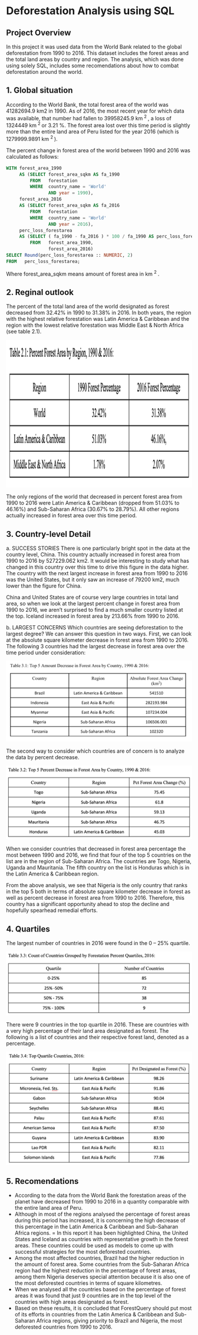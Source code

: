 # Deforestation Analysis using SQL

## Project Overview  
In this project it was used data from the World Bank related to the global deforestation from 1990 to 2016. This dataset includes the forest areas and the total land areas by country and region. The analysis, which was done using solely SQL, includes some recomendations about how to combat deforestation around the world. 

## 1. Global situation
According to the World Bank, the total forest area of the world was 41282694.9 km2 in 1990. As of 2016, the most recent year for which data was available, that number had fallen to 39958245.9 km<sup> 2 </sup> , a loss of 1324449 km<sup> 2 </sup> or 3.21 %. The forest area lost over this time period is slightly more than the entire land area of Peru listed for the year 2016 (which is 1279999.9891 km <sup> 2 </sup>).

The percent change in forest area of the world between 1990 and 2016 was calculated as follows:
``` sql
WITH forest_area_1990
     AS (SELECT forest_area_sqkm AS fa_1990
         FROM   forestation
         WHERE  country_name = 'World'
                AND year = 1990),
     forest_area_2016
     AS (SELECT forest_area_sqkm AS fa_2016
         FROM   forestation
         WHERE  country_name = 'World'
                AND year = 2016),
     perc_loss_forestarea
     AS (SELECT ( fa_1990 - fa_2016 ) * 100 / fa_1990 AS perc_loss_forestarea
         FROM   forest_area_1990,
                forest_area_2016)
SELECT Round(perc_loss_forestarea :: NUMERIC, 2)
FROM   perc_loss_forestarea;
``` 
Where forest_area_sqkm means amount of forest area in km <sup> 2 </sup> . 

## 2. Reginal outlook
The percent of the total land area of the world designated as forest decreased from 32.42% in 1990 to 31.38% in 2016. In both years, the region with the highest relative forestation was Latin America & Caribbean and the region with the lowest relative forestation was Middle East & North Africa (see table 2.1). 

<img src="https://github.com/jorgeUnas/Deforestation_Analysis_SQL/blob/main/Regional%20outlook.png" alt="Regional Outlook" height="400"> 


The only regions of the world that decreased in percent forest area from 1990 to 2016 were Latin America & Caribbean (dropped from 51.03% to 46.16%) and Sub-Saharan Africa (30.67% to 28.79%). All other regions actually increased in forest area over this time period.

## 3. Country-level Detail

a. SUCCESS STORIES
There is one particularly bright spot in the data at the country level, China. This country actually increased in forest area from 1990 to 2016 by 527229.062 km2. It would be interesting to study what has changed in this country over this time to drive this figure in the data higher. The country with the next largest increase in forest area from 1990 to 2016 was the United States, but it only saw an increase of 79200 km2, much lower than the figure for China.

China and United States are of course very large countries in total land area, so when we look at the largest percent change in forest area from 1990 to 2016, we aren’t surprised to find a much smaller country listed at the top. Iceland increased in forest area by 213.66% from 1990 to 2016. 

b. LARGEST CONCERNS
Which countries are seeing deforestation to the largest degree? We can answer this question in two ways. First, we can look at the absolute square kilometer decrease in forest area from 1990 to 2016. The following 3 countries had the largest decrease in forest area over the time period under consideration: 

<img src="https://github.com/jorgeUnas/Deforestation_Analysis_SQL/blob/main/Amount%20Decrease%20in%20Forest%20Area%20by%20Country.png" alt="Forest area by country"> 

The second way to consider which countries are of concern is to analyze the data by percent decrease.


<img src="https://github.com/jorgeUnas/Deforestation_Analysis_SQL/blob/main/Percent%20Decrease%20in%20Forest%20Area%20by%20Country.png" alt="Percent Decrease in Forest Area by Country"> 

When we consider countries that decreased in forest area percentage the most between 1990 and 2016, we find that four of the top 5 countries on the list are in the region of Sub-Saharan Africa. The countries are Togo, Nigeria, Uganda and Mauritania. The fifth country on the list is Honduras which is in the Latin America & Caribbean region. 

From the above analysis, we see that Nigeria is the only country that ranks in the top 5 both in terms of absolute square kilometer decrease in forest as well as percent decrease in forest area from 1990 to 2016. Therefore, this country has a significant opportunity ahead to stop the decline and hopefully spearhead remedial efforts.


## 4. Quartiles
The largest number of countries in 2016 were found in the 0 – 25% quartile.

<img src="https://github.com/jorgeUnas/Deforestation_Analysis_SQL/blob/main/quartiles.png" alt="Quartiles"> 

There were 9 countries in the top quartile in 2016. These are countries with a very high percentage of their land area designated as forest. The following is a list of countries and their respective forest land, denoted as a percentage.

<img src="https://github.com/jorgeUnas/Deforestation_Analysis_SQL/blob/main/Top%20Quartile%20Countries.png" alt="Top Quartile Countries, 2016">  

## 5. Recomendations
- According to the data from the World Bank the forestation areas of the planet have decreased from 1990 to 2016 in a quantity comparable with the entire land area of Peru.  
- Although in most of the regions analysed the percentage of forest areas during this period has increased, it is concerning the high decrease of this percentage in the Latin America & Caribbean and Sub-Saharan Africa regions. 
= In this report it has been highlighted China, the United States and Iceland as countries with representative growth in the forest areas. These countries could be used as models to come up with successful strategies for the most deforested countries.  
- Among the most affected countries, Brazil had the higher reduction in the amount of forest area. Some countries from the Sub-Saharan Africa region had the highest reduction in the percentage of forest areas, among them Nigeria deserves special attention because it is also one of the most deforested countries in terms of square kilometres.
- When we analysed all the countries based on the percentage of forest areas it was found that just 9 countries are in the top level of the countries with high areas designated as forest.
- Based on these results, it is concluded that ForestQuery should put most of its efforts in countries from the Latin America & Caribbean and Sub-Saharan Africa regions, giving priority to Brazil and Nigeria, the most deforested countries from 1990 to 2016.



